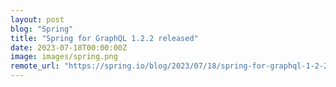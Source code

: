 ```yaml
---
layout: post
blog: "Spring"
title: "Spring for GraphQL 1.2.2 released"
date: 2023-07-18T00:00:00Z
image: images/spring.png
remote_url: "https://spring.io/blog/2023/07/18/spring-for-graphql-1-2-2-released"
---
```

